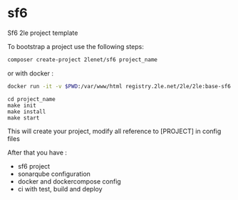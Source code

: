# sf6
Sf6 2le project template

To bootstrap a project use the following steps:

```bash
composer create-project 2lenet/sf6 project_name
```

or with docker :
```bash
docker run -it -v $PWD:/var/www/html registry.2le.net/2le/2le:base-sf6 composer create-project 2lenet/sf6 project_name
```

```
cd project_name
make init
make install
make start
```

This will create your project, modify all reference to [PROJECT] in config files

After that you have : 

* sf6 project
* sonarqube configuration
* docker and dockercompose config
* ci with test, build and deploy
